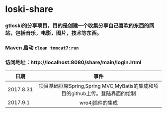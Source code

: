 # loski-share

### gtloski的分享项目，目的是创建一个收集分享自己喜欢的东西的网站，包括音乐，电影，图片，技术等东西。

### Maven 启动 `clean tomcat7:run`
	
### 访问地址：http://localhost:8080/share/main/login.html

|日期	       | 事件	     |
| ------------- |:-------------:|
| 2017.8.31      | 项目基础框架Spring,Spring MVC,MyBatis的集成和项目的github上传。登陆界面的绘制 |
| 2017.9.1	| wro4j插件的集成|
